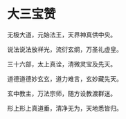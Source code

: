 # 大三宝赞



无极大道，元始法王，天界神真供中央。

说法说法放祥光，流衍玄纲，万圣礼虚皇。



三十六部，太上真诠，清微灵宝及先天。

道德道德妙玄玄，道力难言，玄妙藏先天。



玄中教主，万法宗师，随方设教渡群迷。

形上形上真道垂，清净无为，天地悉皆归。